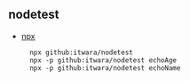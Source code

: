 ## nodetest

+ [npx](https://www.ruanyifeng.com/blog/2019/02/npx.html)
  ```
    npx github:itwara/nodetest
    npx -p github:itwara/nodetest echoAge
    npx -p github:itwara/nodetest echoName
  ```